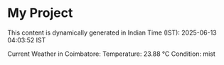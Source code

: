 # My Project

This content is dynamically generated in Indian Time (IST): 2025-06-13 04:03:52 IST


Current Weather in Coimbatore:
Temperature: 23.88 °C
Condition: mist
